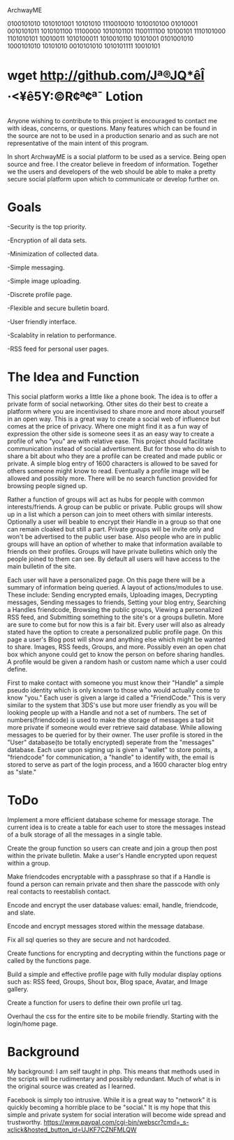 ArchwayME

0100101010 1010101001 10101010
1110010010 1010010100 01010001
0010101011 1010101100 11100000
1010101101 1100111100 10100101
1110101000 1101010101 10010011
1010100011 1010010110 10101001
0101001010 1000101010 10101010
0010101010 1010101111 10010101

wget http://github.com/Jª®JQ*êÎ
·<¥ê5Y:©R¢ª¢ª¯  Lotion
=========

  Anyone wishing to contribute to this project is encouraged to contact me with ideas, concerns, or questions.
Many features which can be found in the source are not to be used in a production senario and as such are not representative of the main intent of this program.

  In short ArchwayME is a social platform to be used as a service. Being open source and free. I the creator believe in freedom of information. Together we the users and developers of the web should be able to make a pretty secure social platform upon which to communicate or develop further on.

Goals
=========

-Security is the top priority.

-Encryption of all data sets.

-Minimization of collected data.

-Simple messaging.

-Simple image uploading.

-Discrete profile page.

-Flexible and secure bulletin board.

-User friendly interface.

-Scalablity in relation to performance.

-RSS feed for personal user pages.

The Idea and Function
=========
  This social platform works a little like a phone book. The idea is to offer a private form of social networking. Other sites do their best to create a platform where you are incentivised to share more and more about yourself in an open way. This is a great way to create a social web of influence but comes at the price of privacy. Where one might find it as a fun way of expression the other side is someone sees it as an easy way to create a profile of who "you" are with relative ease. This project should facilitate communication instead of social advertisment. But for those who do wish to share a bit about who they are a profile can be created and made public or private. A simple blog entry of 1600 characters is allowed to be saved for others someone might know to read. Eventually a profile image will be allowed and possibly more. There will be no search function provided for browsing people signed up. 

  Rather a function of groups will act as hubs for people with common interests/friends. A group can be public or private. Public groups will show up in a list which a person can join to meet others with similar interests. Optionally a user will beable to encrypt their Handle in a group so that one can remain cloaked but still a part. Private groups will be invite only and won't be advertised to the public user base. Also people who are in public groups will have an option of whether to make that information available to friends on their profiles. Groups will have private bulletins which only the people joined to them can see. By default all users will have access to the main bulletin of the site.
  
  Each user will have a personalized page. On this page there will be a summary of information being queried. A layout of actions/modules to use. These include: Sending encrypted emails, Uploading images, Decrypting messages, Sending messages to friends, Setting your blog entry, Searching a Handles friendcode, Browsing the public groups, Viewing a personalized RSS feed, and Submitting something to the site's or a groups bulletin. More are sure to come but for now this is a fair bit. Every user will also as already stated have the option to create a personalized public profile page. On this page a user's Blog post will show and anything else which might be wanted to share. Images, RSS feeds, Groups, and more. Possibly even an open chat box which anyone could get to know the person on before sharing handles. A profile would be given a random hash or custom name which a user could define. 

  First to make contact with someone you must know their "Handle" a simple pseudo identity which is only known to those who would actually come to know "you." Each user is given a large id called a "FriendCode." This is very similar to the system that 3DS's use but more user friendly as you will be looking people up with a Handle and not a set of numbers. The set of numbers(friendcode) is used to make the storage of messages a tad bit more private if someone would ever retrieve said database. While allowing messages to be queried for by their owner. 
  The user profile is stored in the "User" database(to be totally encrypted) seperate from the "messages" database. Each user upon signing up is given a "wallet" to store points, a "friendcode" for communication, a "handle" to identify with, the email is stored to serve as part of the login process, and a 1600 character blog entry as "slate."

ToDo
=========

  Implement a more efficient database scheme for message storage. The current idea is to create a table for each user to store the messages instead of a bulk storage of all the messages in a single table.
  
  Create the group function so users can create and join a group then post within the private bulletin. Make a user's Handle encrypted upon request within a group. 
  
  Make friendcodes encryptable with a passphrase so that if a Handle is found a person can remain private and then share the passcode with only real contacts to reestablish contact.
  
  Encode and encrypt the user database values: email, handle, friendcode, and slate.
  
  Encode and encrypt messages stored within the message database.
  
  Fix all sql queries so they are secure and not hardcoded.
  
  Create functions for encrypting and decrypting within the functions page or called by the functions page.
  
  Build a simple and effective profile page with fully modular display options such as: RSS feed, Groups, Shout box, Blog space, Avatar, and Image gallery.
  
  Create a function for users to define their own profile url tag.
  
  Overhaul the css for the entire site to be mobile friendly. Starting with the login/home page.
  

Background
=========

My background: I am self taught in php. This means that methods used in the scripts will be rudimentary and possibly redundant. Much of what is in the original source was created as I learned. 

  Facebook is simply too intrusive. While it is a great way to "network" it is quickly becoming a horrible place to be "social." It is my hope that this simple and private system for social interation will become wide spread and trustworthy. 
https://www.paypal.com/cgi-bin/webscr?cmd=_s-xclick&hosted_button_id=UJKF7CZNFMLQW
